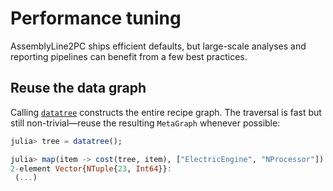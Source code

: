 # Performance tuning

AssemblyLine2PC ships efficient defaults, but large-scale analyses and reporting
pipelines can benefit from a few best practices.

## Reuse the data graph

Calling [`datatree`](@ref) constructs the entire recipe graph. The traversal is
fast but still non-trivial—reuse the resulting `MetaGraph` whenever possible:

```julia
julia> tree = datatree();

julia> map(item -> cost(tree, item), ["ElectricEngine", "NProcessor"])
2-element Vector{NTuple{23, Int64}}:
 (...)
```
